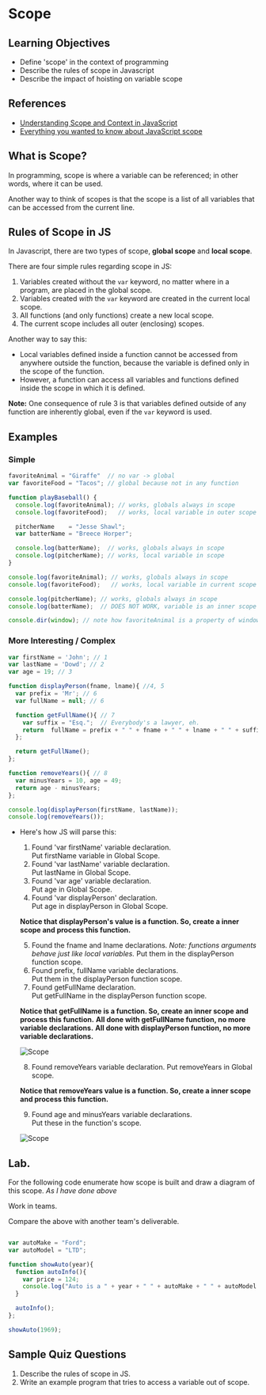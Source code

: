 # Scope

## Learning Objectives

- Define 'scope' in the context of programming
- Describe the rules of scope in Javascript
- Describe the impact of hoisting on variable scope

## References

* [Understanding Scope and Context in JavaScript](http://ryanmorr.com/understanding-scope-and-context-in-javascript/)
* [Everything you wanted to know about JavaScript scope](http://toddmotto.com/everything-you-wanted-to-know-about-javascript-scope/)

## What is Scope?

In programming, scope is where a variable can be referenced; in other words,
where it can be used.

Another way to think of scopes is that the scope is a list of all variables
that can be accessed from the current line.


## Rules of Scope in JS

In Javascript, there are two types of scope, **global scope** and **local scope**.

There are four simple rules regarding scope in JS:

1. Variables created without the `var` keyword, no matter where in a program,
are placed in the global scope.
2. Variables created *with* the `var` keyword are created in the current local scope.
3. All functions (and only functions) create a new local scope.
4. The current scope includes all outer (enclosing) scopes.

Another way to say this:

* Local variables defined inside a function cannot be accessed from anywhere
outside the function, because the variable is defined only in the scope of the
function.
* However, a function can access all variables and functions defined inside the
scope in which it is defined.

**Note:** One consequence of rule 3 is that variables defined outside of any function are inherently global, even if the `var` keyword is used.

## Examples

### Simple

```js
favoriteAnimal = "Giraffe"  // no var -> global
var favoriteFood = "Tacos"; // global because not in any function

function playBaseball() {
  console.log(favoriteAnimal); // works, globals always in scope
  console.log(favoriteFood);   // works, local variable in outer scope

  pitcherName    = "Jesse Shawl";
  var batterName = "Breece Horper";

  console.log(batterName);  // works, globals always in scope
  console.log(pitcherName); // works, local variable in scope
}

console.log(favoriteAnimal); // works, globals always in scope
console.log(favoriteFood);   // works, local variable in current scope

console.log(pitcherName); // works, globals always in scope
console.log(batterName);  // DOES NOT WORK, variable is an inner scope

console.dir(window); // note how favoriteAnimal is a property of window.
```

### More Interesting / Complex

```javascript
var firstName = 'John'; // 1
var lastName = 'Dowd'; // 2
var age = 19; // 3

function displayPerson(fname, lname){ //4, 5
  var prefix = 'Mr'; // 6
  var fullName = null; // 6

  function getFullName(){ // 7
    var suffix = "Esq.";  // Everybody's a lawyer, eh.
    return  fullName = prefix + " " + fname + " " + lname + " " + suffix;
  };

  return getFullName();
};

function removeYears(){ // 8
  var minusYears = 10, age = 49;
  return age - minusYears;
};

console.log(displayPerson(firstName, lastName));
console.log(removeYears());

```


* Here's how JS will parse this:

    1) Found 'var firstName' variable declaration.  
    Put firstName variable in Global Scope.  
    2) Found 'var lastName' variable declaration.  
    Put lastName in Global Scope.  
    3) Found 'var age' variable declaration.  
    Put age in Global Scope.  
    4) Found 'var displayPerson' declaration.  
    Put age in displayPerson in Global Scope.

    **Notice that displayPerson's value is a function. So, create a inner scope and process this function.**

    5) Found the fname and lname declarations.
    *Note: functions arguments behave just like local variables.*
    Put them in the displayPerson function scope.  
    6) Found prefix, fullName variable declarations.  
    Put them in the displayPerson function scope.  
    7) Found getFullName declaration.  
    Put getFullName in the displayPerson function scope.

    **Notice that getFullName is a function. So, create an inner scope and  process this function.**
    **All done with getFullName function, no more variable declarations.**
    **All done with displayPerson function, no more variable declarations.**

    ![Scope](assets/JS_Scope1.png)

    8) Found removeYears variable declaration.
    Put removeYears in Global scope.  

    **Notice that removeYears value is a function. So, create a inner scope and process this function.**

    9) Found age and minusYears variable declarations.  
    Put these in the function's scope.

    ![Scope](assets/JS_Scope2.png)

## Lab.
For the following code enumerate how scope is built and draw a diagram of this scope. *As I have done above*

Work in teams.

Compare the above with another team's deliverable.

```javascript

var autoMake = "Ford";
var autoModel = "LTD";

function showAuto(year){
  function autoInfo(){
    var price = 124;
    console.log("Auto is a " + year + " " + autoMake + " " + autoModel + ", it's price is " + price + "$");
  }

  autoInfo();
};

showAuto(1969);
```


## Sample Quiz Questions

1. Describe the rules of scope in JS.
2. Write an example program that tries to access a variable out of scope.

